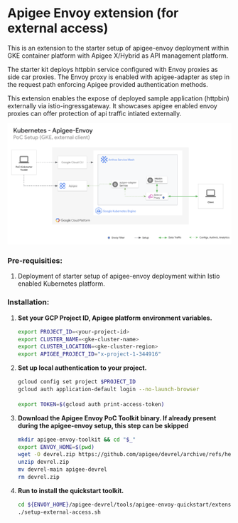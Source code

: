 # Apigee Envoy extension (for external access)

This is an extension to the starter setup of apigee-envoy deployment within GKE container platform with Apigee X/Hybrid as API management platform. 

The starter kit deploys httpbin service configured with Envoy proxies as side car proxies. The Envoy proxy is enabled with apigee-adapter as step in the request path enforcing  Apigee provided authentication methods.

This extension enables the expose of deployed sample application (httpbin) externally via istio-ingressgateway. It showcases apigee enabled envoy proxies can offer protection of api traffic intiated externally. 

![poc-setup](../assets/istio-apigee-envoy-external.png)

### Pre-requisities:

1. Deployment of starter  setup of apigee-envoy deployment within Istio enabled Kubernetes platform. 

### Installation:

1. **Set your GCP Project ID, Apigee platform environment variables.** 
    ```bash
    export PROJECT_ID=<your-project-id>
    export CLUSTER_NAME=<gke-cluster-name>
    export CLUSTER_LOCATION=<gke-cluster-region>
    export APIGEE_PROJECT_ID="x-project-1-344916"
    ```

1. **Set up local authentication to your project.**
    ```bash
    gcloud config set project $PROJECT_ID
    gcloud auth application-default login --no-launch-browser

    export TOKEN=$(gcloud auth print-access-token)
    ```

1. **Download the Apigee Envoy PoC Toolkit binary. If already present during the apigee-envoy setup, this step can be skipped** 
    ```bash
    mkdir apigee-envoy-toolkit && cd "$_"
    export ENVOY_HOME=$(pwd)
    wget -O devrel.zip https://github.com/apigee/devrel/archive/refs/heads/main.zip
    unzip devrel.zip
    mv devrel-main apigee-devrel
    rm devrel.zip
    ```
1. **Run to install the quickstart toolkit.**
    ```bash
    cd ${ENVOY_HOME}/apigee-devrel/tools/apigee-envoy-quickstart/extension
    ./setup-external-access.sh
    ```



